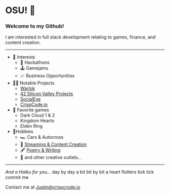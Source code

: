 # OSU! :wave: 
### Welcome to my Github!
I am interested in full stack development relating to games, finance, and content creation.


---
- 💼 Interests
	-  🤖 Hackathons
	- 🕹️ Gamejams
	- 📈 Business Opportunities
- 👨‍💻 Notable Projects
	- [Warlok](https://github.com/zill4/Warlok)
	- [42 Silicon Valley Projects](https://github.com/zill4/42SiliconValley-Projects)
	- [SocialEye](https://github.com/zill4/SocialEye)
	- [CrispCode.io](https://github.com/zill4/MyWebsite)
- 👾 Favorite games
	- Dark Cloud 1 & 2
	- Kingdom Hearts 
	- Elden Ring
- 🌸Hobbies
	- 🏎️ Cars & Autocross
	- 🎥 [Streaming & Content Creation](https://warlok.net/w/jcr1sp)
	- 🖋️ [Poetry & Writing](https://medium.com/@justcrisp)
	-  🎨 and other creative outlets...



---

*And a Haiku for you...*
day by day a bit
bit by bit a heart flutters
tick tick commit me

Contact me at Justin@crispcrode.io
